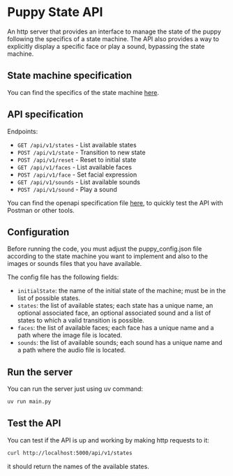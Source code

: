 # Puppy State API

An http server that provides an interface to manage the state of the puppy following
the specifics of a state machine.
The API also provides a way to explicitly display a specific face or play a sound,
bypassing the state machine.

## State machine specification

You can find the specifics of the state machine [here](./puppy_state_machine_specs.md).

## API specification

Endpoints:

- `GET /api/v1/states` - List available states
- `POST /api/v1/state` - Transition to new state
- `POST /api/v1/reset` - Reset to initial state
- `GET /api/v1/faces` - List available faces
- `POST /api/v1/face` - Set facial expression
- `GET /api/v1/sounds` - List available sounds
- `POST /api/v1/sound` - Play a sound

You can find the openapi specification file [here](./openapi.yml), to quickly
test the API with Postman or other tools.

## Configuration

Before running the code, you must adjust the puppy_config.json file according to
the state machine you want to implement and also to the images or sounds files
that you have available.

The config file has the following fields:

- `initialState`: the name of the initial state of the machine; must be
  in the list of possible states.
- `states`: the list of available states; each state has a unique name,
  an optional associated face, an optional associated sound and a
  list of states to which a valid transition is possible.
- `faces`: the list of available faces; each face has a unique name and
  a path where the image file is located.
- `sounds`: the list of available sounds; each sound has a unique name
  and a path where the audio file is located.

## Run the server

You can run the server just using uv command:

```bash
uv run main.py
```

## Test the API

You can test if the API is up and working by making http requests to it:

```bash
curl http://localhost:5000/api/v1/states
```

it should return the names of the available states.

